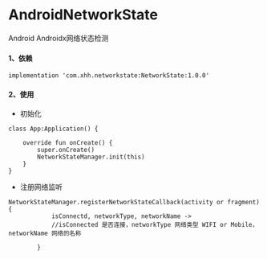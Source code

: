 # AndroidNetworkState
Android Androidx网络状态检测
#### 1、依赖
```
implementation 'com.xhh.networkstate:NetworkState:1.0.0'
```
#### 2、使用

* 初始化

```
class App:Application() {

    override fun onCreate() {
        super.onCreate()
        NetworkStateManager.init(this)
    }
}
```
* 注册网络监听

```
NetworkStateManager.registerNetworkStateCallback(activity or fragment){
            isConnectd, networkType, networkName ->
            //isConnected 是否连接，networkType 网络类型 WIFI or Mobile，networkName 网络的名称

        }
```
